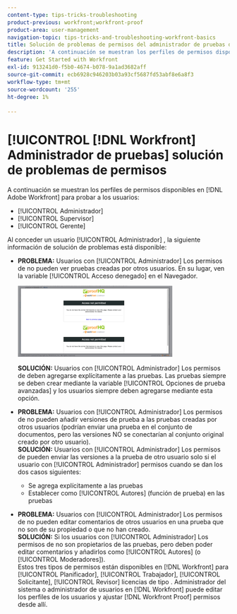 ```yaml
---
content-type: tips-tricks-troubleshooting
product-previous: workfront;workfront-proof
product-area: user-management
navigation-topic: tips-tricks-and-troubleshooting-workfront-basics
title: Solución de problemas de permisos del administrador de pruebas de Workfront
description: 'A continuación se muestran los perfiles de permisos disponibles en [!DNL Adobe] Workfront para probar usuarios: EDITE ME.'
feature: Get Started with Workfront
exl-id: 913241d0-f5b0-4674-b078-9a1ad3682aff
source-git-commit: ecb6928c946203b03a93cf5687fd53abf8e6a8f3
workflow-type: tm+mt
source-wordcount: '255'
ht-degree: 1%

---
```


# [!UICONTROL [!DNL Workfront] Administrador de pruebas] solución de problemas de permisos

A continuación se muestran los perfiles de permisos disponibles en [!DNL Adobe Workfront] para probar a los usuarios:

* [!UICONTROL Administrador]
* [!UICONTROL Supervisor]
* [!UICONTROL Gerente]

<!--For detailed information about these options and how to configure them, see .-->

Al conceder un usuario [!UICONTROL Administrador] , la siguiente información de solución de problemas está disponible:

* **PROBLEMA:** Usuarios con [!UICONTROL Administrador] Los permisos de no pueden ver pruebas creadas por otros usuarios. En su lugar, ven la variable [!UICONTROL Acceso denegado] en el Navegador.

   ![](assets/access-denied-350x161.png)

   **SOLUCIÓN:** Usuarios con [!UICONTROL Administrador] Los permisos de deben agregarse explícitamente a las pruebas. Las pruebas siempre se deben crear mediante la variable [!UICONTROL Opciones de prueba avanzadas] y los usuarios siempre deben agregarse mediante esta opción.

* **PROBLEMA:** Usuarios con [!UICONTROL Administrador] Los permisos de no pueden añadir versiones de prueba a las pruebas creadas por otros usuarios (podrían enviar una prueba en el conjunto de documentos, pero las versiones NO se conectarían al conjunto original creado por otro usuario).\
   **SOLUCIÓN:** Usuarios con [!UICONTROL Administrador] Los permisos de pueden enviar las versiones a la prueba de otro usuario solo si el usuario con [!UICONTROL Administrador] permisos cuando se dan los dos casos siguientes:

   * Se agrega explícitamente a las pruebas
   * Establecer como [!UICONTROL Autores] (función de prueba) en las pruebas

* **PROBLEMA:** Usuarios con [!UICONTROL Administrador] Los permisos de no pueden editar comentarios de otros usuarios en una prueba que no son de su propiedad o que no han creado.\
   **SOLUCIÓN:** Si los usuarios con [!UICONTROL Administrador] Los permisos de no son propietarios de las pruebas, pero deben poder editar comentarios y añadirlos como [!UICONTROL Autores] (o [!UICONTROL Moderadores]).\
   Estos tres tipos de permisos están disponibles en [!DNL Workfront] para [!UICONTROL Planificador], [!UICONTROL Trabajador], [!UICONTROL Solicitante], [!UICONTROL Revisor] licencias de tipo . Administrador del sistema o administrador de usuarios en [!DNL Workfront] puede editar los perfiles de los usuarios y ajustar [!DNL Workfront Proof] permisos desde allí.
